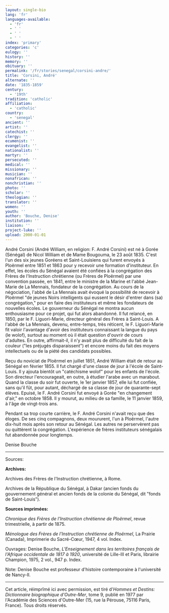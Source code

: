 ```yaml
---
layout: single-bio
lang: 'fr'
languages-available:
  - 'fr'
  - ' '
  - ' '
  - ' '
index: 'primary'
categories: 'c'
eulogy: ''
history: ''
memory: ''
obituary: ''
permalink: '/fr/stories/senegal/corsini-andre/'
title: 'Corsini, André'
alternate: ''
date: '1835-1859'
century:
  - '19th'
tradition: 'catholic'
affiliation:
  - 'catholic'
country:
  - 'senegal'
ancient: ''
artist: ''
catechist: ''
clergy: ''
ecumenist: ''
evangelist: ''
nationalist: ''
martyr: ''
persecuted: ''
medical: ''
missionary: ''
musician: ''
nonafrican: ''
nonchristian: ''
photo: ''
scholar: ''
theologian: ''
translator: ''
women: ''
youth: ''
author: 'Bouche, Denise'
institution: ''
liaison: ''
project-luke: ''
upload: 2000-01-01
---
```



André Corsini (André William, en religion: F. André Corsini) est né à Gorée (Sénégal) de Nicol William et de Mame Bougouma, le 23 août 1835. C'est l'un des six jeunes Goréens et Saint-Louisiens qui furent envoyés à Ploërmel entre 1851 et 1863 pour y recevoir une formation d'instituteur. En effet, les écoles du Sénégal avaient été confiées à la congrégation des Frères de l'Instruction chrétienne (ou Frères de Ploërmel) par une convention passée, en 1841, entre le ministre de la Marine et l'abbé Jean-Marie de La Mennais, fondateur de la congrégation. Au cours de la négociation, l'abbé de La Mennais avait évoqué la possibilité de recevoir à Ploërmel "de jeunes Noirs intelligents qui eussent le désir d'entrer dans (sa) congrégation," pour en faire des instituteurs et même les fondateurs de nouvelles écoles. Le gouverneur du Sénégal ne montra aucun enthousiasme pour ce projet, qui fut alors abandonné. Il fut relancé, en 1850, par le F. Liguori-Marie, directeur général des Frères à Saint-Louis. A l'abbé de La Mennais, devenu, entre-temps, très réticent, le F. Liguori-Marie fit valoir l'avantage d'avoir des instituteurs connaissant la langue du pays (le wolof), surtout au moment où il était question d'ouvrir de cours d'adultes. En outre, affirmait-il, il n'y avait plus de difficulté du fait de la couleur ("les préjugés disparaissent") et encore moins du fait des moyens intellectuels ou de la piété des candidats possibles.

Reçu du noviciat de Ploërmel en juillet 1851, André William était de retour au Sénégal en février 1855. Il fut chargé d'une classe de jour à l'école de Saint-Louis. Il y ajouta bientôt un "catéchisme wolof" pour les enfants de l'école. Son directeur l'encourageait, en outre, à étudier l'arabe avec un marabout. Quand la classe du soir fut ouverte, le 1er janvier 1857, elle lui fut confiée, sans qu'il fût, pour autant, déchargé de sa classe de jour de quarante-sept élèves. Epuisé, le F. André Corsini fut envoyé à Gorée "en changement d'air," en octobre 1858. Il y mourut, au milieu de sa famille, le 11 janvier 1859, à l'âge de vingt-trois ans.

Pendant sa trop courte carrière, le F. André Corsini n'avait reçu que des éloges. De ses cinq compagnons, deux moururent, l'un à Ploërmel, l'autre dix-huit mois après son retour au Sénégal. Les autres ne perservèrent pas ou quittèrent la congrégation. L'expérience de frères instituteurs sénégalais fut abandonnée pour longtemps.

Denise Bouche

---

Sources:

**Archives:**

Archives des Frères de l'Instruction chrétienne, à Rome.

Archives de la République du Sénégal, à Dakar (ancien fonds du gouvernement général et ancien fonds de la colonie du Sénégal, dit "fonds de Saint-Louis").

**Sources imprimées:**

*Chronique des Frères de l'Instruction chrétienne de Ploërmel*, revue trimestrielle, à partir de 1875.

*Ménologue des Frères de l'Instruction chrétienne de Ploërmel*, La Prairie (Canada), Imprimerie du Sacré-Cœur, 1947, 4 vol. Index.

Ouvrages:
Denise Bouche, *L'Enseignement dans les territoires français de l'Afrique occidentale de 1817 à 1920*, université de Lille-III et Paris, librairie Champion, 1975, 2 vol., 947 p. Index.

Note: Denise Bouche est professeur d'histoire contemporaine à l'université de Nancy-II.

---

Cet article, réimprîmé ici avec permission, est tiré d'*Hommes et Destins: Dictionnaire biographique d'Outre-Mer*, tome 9, publié en 1977 par l'Académie des Sciences d'Outre-Mer (15, rue la Pérouse, 75116 Paris, France). Tous droits réservés.